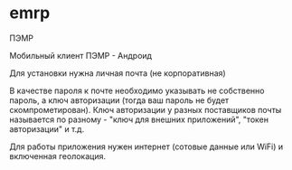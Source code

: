 # emrp
ПЭМР


Мобильный клиент ПЭМР - Андроид

Для установки нужна личная почта (не корпоративная)

В качестве пароля к почте необходимо указывать не собственно пароль, а ключ авторизации (тогда ваш пароль не будет скомпрометирован). Ключ авторизации у разных поставщиков почты называется по разному - "ключ для внешних приложений", "токен авторизации" и т.д.

Для работы приложения нужен интернет (сотовые данные или WiFi) и включенная геолокация.
